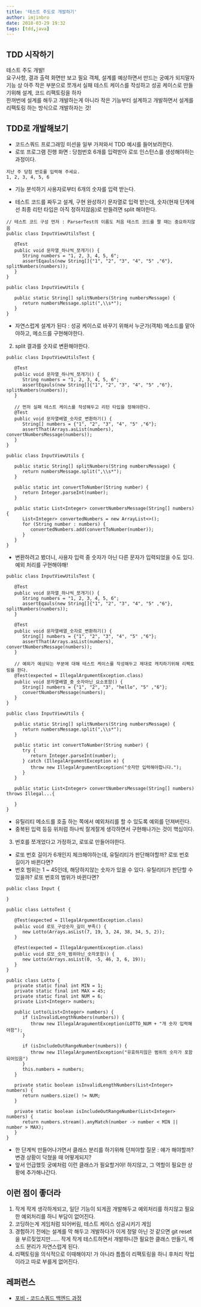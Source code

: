 ```yaml
---
title: '테스트 주도로 개발하기'
author: imjinbro
date: 2018-03-29 19:32
tags: [tdd,java]
---
```

## TDD 시작하기
테스트 주도 개발!  
요구사항, 결과 출력 화면만 보고 필요 객체, 설계를 예상하면서 만드는 궁예가 되지말자  
기능 상 아주 작은 부분으로 쪼개서 실패 테스트 케이스를 작성하고 성공 케이스로 만들기위해 설계, 코드 리팩토링을 하자  
한꺼번에 설계를 해두고 개발하는게 아니라 작은 기능부터 설계하고 개발하면서 설계를 리팩토링 하는 방식으로 개발하자는 것!  
  
## TDD로 개발해보기
* 코드스쿼드 프로그래밍 미션을 일부 가져와서 TDD 예시를 들어보려한다.
* 로또 프로그램 진행 화면 : 당첨번호 6개를 입력받아 로또 인스턴스를 생성해야하는 과정이다.
~~~
지난 주 당첨 번호를 입력해 주세요.
1, 2, 3, 4, 5, 6
~~~
  
* 기능 분석하기
사용자로부터 6개의 숫자를 입력 받는다.
  
* 테스트 코드를 짜두고 설계, 구현 완성하기
문자열로 입력 받는데,  숫자(현재 단계에선 최종 리턴 타입은 아직 정하지않음)로 만들려면 split 해야한다.
~~~
// 테스트 코드 구성 먼저 : ParserTest의 이름도 처음 테스트 코드를 짤 때는 중요하지않음
public class InputViewUtilsTest {
   
   @Test
   public void 문자열_하나씩_쪼개기() {
      String numbers = "1, 2, 3, 4, 5, 6";
      assertEqauls(new String[]{"1", "2", "3", "4", "5" ,"6"}, splitNumbers(numbers));
   }
}

public class InputViewUtils {
    
   public static String[] splitNumbers(String numbersMessage) {
      return numbersMessage.split(",\\s*");
   }
}
~~~
* 자연스럽게 설계가 된다 : 성공 케이스로 바꾸기 위해서 누군가(객체) 메소드를 맡아야하고, 메소드를 구현해야한다.
  
2. split 결과를 숫자로 변환해야한다.
~~~
public class InputViewUtilsTest {
    
   @Test
   public void 문자열_하나씩_쪼개기() {
      String numbers = "1, 2, 3, 4, 5, 6";
      assertEqauls(new String[]{"1", "2", "3", "4", "5" ,"6"}, splitNumbers(numbers));
   }
    
   // 먼저 실패 테스트 케이스를 작성해두고 리턴 타입을 정해야한다.
   @Test
   public void 문자열배열_숫자로_변환하기() {
      String[] numbers = {"1", "2", "3", "4", "5" ,"6"};
      assertThat(Arrays.asList(numbers), convertNumbersMessage(numbers));
   }
}

public class InputViewUtils {
    
   public static String[] splitNumbers(String numbersMessage) {
      return numbersMessage.split(",\\s*");
   }
    
   public static int convertToNumber(String number) {
      return Integer.parseInt(number);
   }
    
   public static List<Integer> convertNumbersMessage(String[] numbers) {
      List<Integer> convertedNumbers = new ArrayList<>();
      for (String number : numbers) {
         convertedNumbers.add(convertToNumber(number));
      }
   }  
}
~~~
  
* 변환하려고 봤더니, 사용자 입력 중 숫자가 아닌 다른 문자가 입력되었을 수도 있다. 예외 처리를 구현해야해!
~~~
public class InputViewUtilsTest {
    
   @Test
   public void 문자열_하나씩_쪼개기() {
      String numbers = "1, 2, 3, 4, 5, 6";
      assertEqauls(new String[]{"1", "2", "3", "4", "5" ,"6"}, splitNumbers(numbers));
   }
    
   @Test
   public void 문자열배열_숫자로_변환하기() {
      String[] numbers = {"1", "2", "3", "4", "5" ,"6"};
      assertThat(Arrays.asList(numbers), convertNumbersMessage(numbers));
   }
    
   // 예외가 예상되는 부분에 대해 테스트 케이스를 작성해두고 제대로 캐치하기위해 리팩토링을 한다.
   @Test(expected = IllegalArgumentException.class)
   public void 문자열배열_중_숫자아닌_요소포함() {
      String[] numbers = {"1", "2", "3", "hello", "5" ,"6"};
      convertNumbersMessage(numbers);
   }
}

public class InputViewUtils {
    
   public static String[] splitNumbers(String numbersMessage) {
      return numbersMessage.split(",\\s*");
   }
    
   public static int convertToNumber(String number) {
      try {
         return Integer.parseInt(number);
      } catch (IllegalArgumentException e) {
         throw new IllegalArgumentException("숫자만 입력해야합니다.");
      }
   }
    
   public static List<Integer> convertNumbersMessage(String[] numbers) throws Illegal...{
        
   }  
}
~~~
* 유틸리티 메소드를 호출 하는 쪽에서 예외처리를 할 수 있도록 예외를 던져버린다.
* 중복된 입력 등등 위처럼 하나씩 잘게잘게 생각하면서 구현해나가는 것이 핵심이다.
  
3. 번호를 쪼개었다고 가정하고, 로또로 만들어야한다.
* 로또 번호 길이가 6개인지 체크해야하는데, 유틸리티가 판단해야할까? 로또 번호 길이가 바뀐다면?
* 번호 범위는 1 ~ 45인데, 해당하지않는 숫자가 있을 수 있다. 유틸리티가 판단할 수 있을까? 로또 번호의 범위가 바뀐다면?
~~~
public class Input {
    
}

public class LottoTest {

   @Test(expected = IllegalArgumentException.class)
   public void 로또_구성숫자_길이_부족() {
      new Lotto(Arrays.asList(7, 19, 3, 24, 38, 34, 5, 2));		
   }
    
   @Test(expected = IllegalArgumentException.class)
   public void 로또_숫자_범위아닌_숫자포함() {
      new Lotto(Arrays.asList(0, -5, 46, 3, 6, 19));
   }
}

public class Lotto {
   private static final int MIN = 1;
   private static final int MAX = 45;
   private static final int NUM = 6;
   private List<Integer> numbers;

   public Lotto(List<Integer> numbers) {
      if (isInvalidLengthNumbers(numbers)) {
         throw new IllegalAragumentException(LOTTO_NUM + "개 숫자 입력해야함");
      }
    
      if (isIncludeOutRangeNumber(numbers)) {
         throw new IllegalArgumentException("유효하지않은 범위의 숫자가 포함되어있음")
      }
      this.numbers = numbers;
   }
    
   private static boolean isInvalidLengthNumbers(List<Integer> numbers) {
      return numbers.size() != NUM;
   }
    
   private static boolean isIncludeOutRangeNumber(List<Integer> numbers) {
      return numbers.stream().anyMatch(number -> number < MIN || number > MAX);
   }
}

~~~
* 한 단계씩 만들어나가면서 클래스 분리를 하기위해 던져야할 질문 : 얘가 해야할까? 변경 상황이 닥쳤을 때 어떻게되지?
* 앞서 언급했듯 궁예처럼 이런 클래스가 필요할거야! 하지않고, 그 역할이 필요한 상황에 추가해나간다.
  
## 이런 점이 좋더라
1. 작게 작게 생각하게되고, 일단 기능이 되게끔 개발해두고 예외처리를 하지않고 필요한 예외처리를 하니 부담이 없어진다.
2. 코딩하는게 게임처럼 되어버림, 테스트 케이스 성공시키기 게임
3. 경험하기 전에는 설계를 막 해두고 개발하다가 이게 정말 아닌 것 같으면 git reset을 부르짖었지만…… 작게 작게 테스트하면서 개발하니깐 필요한 클래스 만들기, 메소드 분리가 자연스럽게 된다.
4. 리팩토링을 의식적으로 이때해야지! 가 아니라 틈틈이 리팩토링을 하니 후처리 작업이라고 따로 부를게 없어진다.
  
## 레퍼런스
* [포비 - 코드스쿼드 백엔드 과정](http://codesquad.kr/)